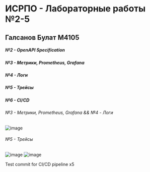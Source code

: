 # ИСРПО - Лабораторные работы №2-5
## Галсанов Булат М4105
##### №2 - OpenAPI Specification
##### №3 - Метрики, Prometheus, Grafana
##### №4 - Логи
##### №5 - Трейсы
##### №6 - CI/CD

###### №3 - Метрики, Prometheus, Grafana && №4 - Логи
![image](https://github.com/user-attachments/assets/0ec9b5f3-5e54-480a-b280-eb6afbb7c4e7)

###### №5 - Трейсы
![image](https://github.com/user-attachments/assets/8bc9ad39-e68f-44f4-bcf6-f1b2886e6e0e)
![image](https://github.com/user-attachments/assets/e26e4848-bec2-46a8-87c9-fe23203c0e2b)

Test commit for CI/CD pipeline x5
